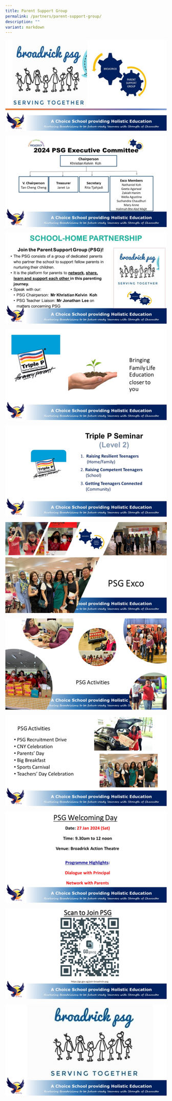 ```yaml
---
title: Parent Support Group
permalink: /partners/parent-support-group/
description: ""
variant: markdown
---
```

![](/images/PSG/2024/Slide1.JPG)

![](/images/PSG/2024/Slide2.JPG)

![](/images/PSG/2024/Slide3.JPG)

![](/images/PSG/2024/Slide4.JPG)

![](/images/PSG/2024/Slide5.JPG)

![](/images/PSG/2024/Slide6.JPG)

![](/images/PSG/2024/Slide7.JPG)

![](/images/PSG/2024/Slide8.JPG)

![](/images/PSG/2024/Slide9.JPG)

![](/images/PSG/2024/Slide10.JPG)

![](/images/PSG/2024/Slide11.JPG)